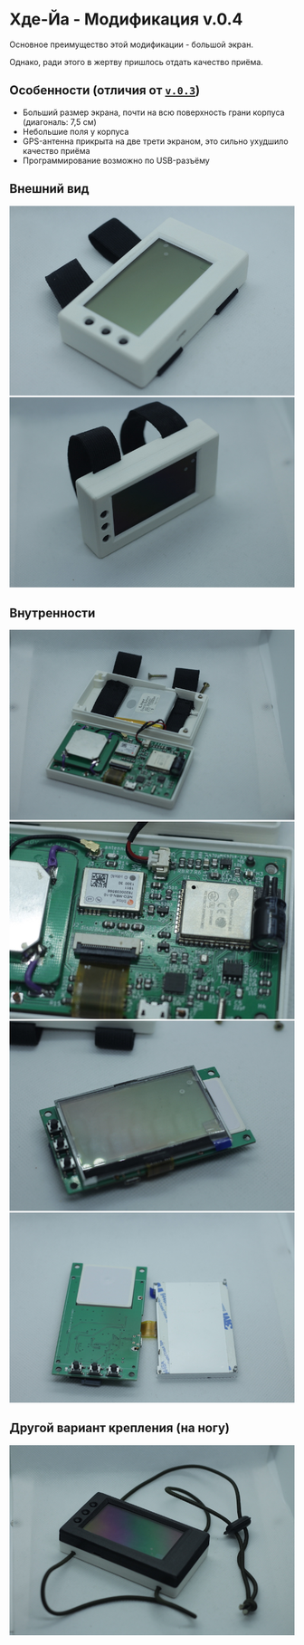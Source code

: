 # Хде-Йа - Модификация v.0.4

Основное преимущество этой модификации - большой экран.

Однако, ради этого в жертву пришлось отдать качество приёма.

## Особенности (отличия от [`v.0.3`](01.v.0.3.md))

* Больший размер экрана, почти на всю поверхность грани корпуса (диагональ: 7,5 см)
* Небольшие поля у корпуса
* GPS-антенна прикрыта на две трети экраном, это сильно ухудшило качество приёма
* Программирование возможно по USB-разъёму


## Внешний вид

![](img/v0.4.o.02.jpg "Внешний вид (v.0.4)")
![](img/v0.4.o.01.jpg "Внешний вид (v.0.4)")


## Внутренности

![](img/v0.4.i.01.jpg "Внутренности (v.0.4)")
![](img/v0.4.i.02.jpg "Внутренности (v.0.4)")
![](img/v0.4.i.04.jpg "Внутренности (v.0.4)")
![](img/v0.4.i.05.jpg "Внутренности (v.0.4)")


## Другой вариант крепления (на ногу)

![](img/v0.4.mnt2.jpg  "Вариант крепления на ногу (v.0.4)")

